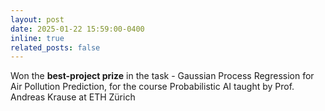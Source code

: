 ```yaml
---
layout: post
date: 2025-01-22 15:59:00-0400
inline: true
related_posts: false
---
```


Won the **best-project prize** in the task - Gaussian Process Regression for Air Pollution Prediction, for the course Probabilistic AI taught by Prof. Andreas Krause at ETH Zürich
